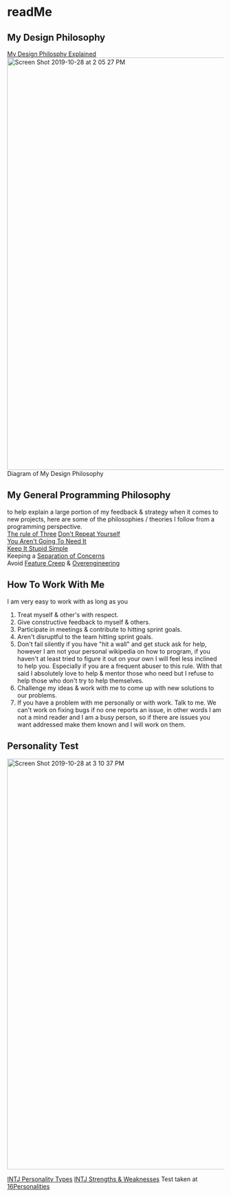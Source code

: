 # readMe
## My Design Philosophy
[My Design Philosphy Explained](https://docs.google.com/document/d/1nYqmKI8LrRwu2MgF7V94jdfi08eBPhD_WI8iwIdYotI/edit?usp=sharing "My Design Philosphy")
<img width="958" alt="Screen Shot 2019-10-28 at 2 05 27 PM" src="https://user-images.githubusercontent.com/19368093/67704907-5fd45780-f98c-11e9-8c59-a4e0b1f0d991.png">
Diagram of My Design Philosophy


## My General Programming Philosophy
to help explain a large portion of my feedback & strategy when it comes to new projects, here are some of the philosophies / theories I follow from a programming perspective.  
[The rule of Three](https://en.wikipedia.org/wiki/Rule_of_three_(computer_programming))  
[Don't Repeat Yourself](https://en.wikipedia.org/wiki/Don%27t_repeat_yourself)  
[You Aren't Going To Need It](https://en.wikipedia.org/wiki/You_aren%27t_gonna_need_it)  
[Keep It Stupid Simple](https://en.wikipedia.org/wiki/KISS_principle)  
Keeping a [Separation of Concerns](https://en.wikipedia.org/wiki/Separation_of_concerns)  
Avoid [Feature Creep](https://en.wikipedia.org/wiki/Feature_creep) & [Overengineering](https://en.wikipedia.org/wiki/Overengineering)

## How To Work With Me
I am very easy to work with as long as you 
1. Treat myself &  other's with respect.
2. Give constructive feedback to myself & others.
3. Participate in meetings & contribute to hitting sprint goals.
4. Aren't disruptful to the team hitting sprint goals.
5. Don't fail silently if you have "hit a wall" and get stuck ask for help, however I am not your personal wikipedia on how to program, if you haven't at least tried to figure it out on your own I will feel less inclined to help you. Especially if you are a frequent abuser to this rule. With that said I absolutely love to help & mentor those who need but I refuse to help those who don't try to help themselves.
6. Challenge my ideas & work with me to come up with new solutions to our problems.
7. If you have a problem with me personally or with work. Talk to me. We can't work on fixing bugs if no one reports an issue, in other words I am not a mind reader and I am a busy person, so if there are issues you want addressed make them known and I will work on them.

## Personality Test
<img width="954" alt="Screen Shot 2019-10-28 at 3 10 37 PM" src="https://user-images.githubusercontent.com/19368093/67710061-9e224480-f995-11e9-9d54-83e68f54e064.png">

[INTJ Personality Types](https://www.16personalities.com/intj-personality)
[INTJ Strengths & Weaknesses](https://www.16personalities.com/intj-strengths-and-weaknesses)
Test taken at [16Personalities](https://www.16personalities.com)
